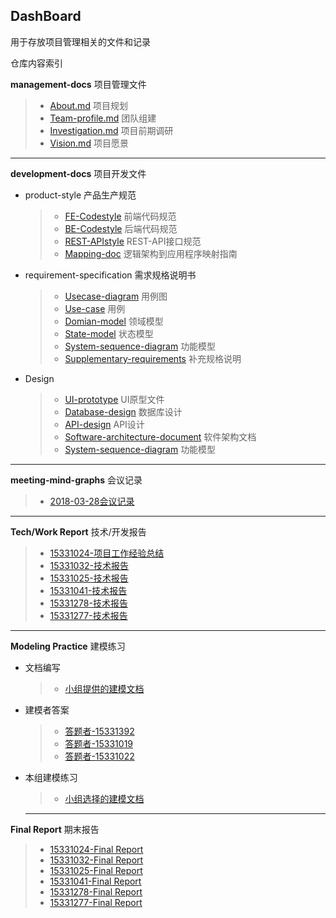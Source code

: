 ## DashBoard
用于存放项目管理相关的文件和记录

仓库内容索引

**management-docs** 项目管理文件
>- [About.md](management-docs/About.md) 项目规划
>- [Team-profile.md](management-docs/team-profile.md) 团队组建
>- [Investigation.md](management-docs/Investigation.md) 项目前期调研
>- [Vision.md](management-docs/Vision.md) 项目愿景

---------
**development-docs** 项目开发文件
* product-style 产品生产规范
  >- [FE-Codestyle](development-docs/coding-style/FE-codeStyle.md) 前端代码规范
  >- [BE-Codestyle](development-docs/coding-style/BE-codeStyle.md) 后端代码规范
  >- [REST-APIstyle](development-docs/coding-style/Rest-API接口规范.md) REST-API接口规范
  >- [Mapping-doc](development-docs/coding-style/Mapping-doc.md) 逻辑架构到应用程序映射指南
* requirement-specification 需求规格说明书
  >- [Usecase-diagram](development-docs/requirement-specification/use-case-diagram.md) 用例图
  >- [Use-case](development-docs/requirement-specification/use-case.md) 用例
  >- [Domian-model](development-docs/requirement-specification/domian-model.md) 领域模型
  >- [State-model](development-docs/requirement-specification/stage-model.md) 状态模型
  >- [System-sequence-diagram](development-docs/requirement-specification/system-sequence-diagram.md) 功能模型
  >- [Supplementary-requirements](development-docs/requirement-specification/supplementary-requirements.md) 补充规格说明
* Design
  >- [UI-prototype](development-docs/design/UI-prototype) UI原型文件
  >- [Database-design](development-docs/design/E-R-model.md) 数据库设计
  >- [API-design](development-docs/design/API-design.md) API设计
  >- [Software-architecture-document](development-docs/design/software-architecture-document.md) 软件架构文档
  >- [System-sequence-diagram]() 功能模型
  
---------
**meeting-mind-graphs** 会议记录
> - [2018-03-28会议记录](meeting-mind-graphs/2018-03-28)

--------
**Tech/Work Report** 技术/开发报告
>- [15331024-项目工作经验总结](https://kake4420.github.io/%E9%A1%B9%E7%9B%AE%E5%B7%A5%E4%BD%9C%E7%BB%8F%E9%AA%8C%E6%80%BB%E7%BB%93/)
>- [15331032-技术报告](https://cwmaxwell.github.io/react-natvie%E5%AE%89%E5%8D%93%E5%BC%80%E5%8F%91%E9%81%87%E5%88%B0%E7%9A%84%E5%9D%91/)
>- [15331025-技术报告](https://obrcnh.github.io/%E7%B3%BB%E7%BB%9F%E5%88%86%E6%9E%90%E4%B8%8E%E8%AE%BE%E8%AE%A1%E4%BD%9C%E4%B8%9A%E4%B8%89/)
>- [15331041-技术报告](https://blog.csdn.net/N1klausss/article/details/79919750)
>- [15331278-技术报告](http://t617.cn/blog/2018/04/12/Flask%E5%85%A5%E9%97%A8.html)
>- [15331277-技术报告](https://blog.csdn.net/m0_38088298/article/details/79901951)

--------
**Modeling Practice** 建模练习
* 文档编写
  >- [小组提供的建模文档](modeling-practice/提供的建模文档/AT应用的说明文档.md)
* 建模者答案
  >- [答题者-15331392](https://zack1005.github.io/2018/05/13/2018-5-13/)
  >- [答题者-15331019](https://blog.csdn.net/m0_38016385/article/details/80285472)
  >- [答题者-15331022](https://blog.csdn.net/cjl707408282/article/details/80296452)
* 本组建模练习
  >- [小组选择的建模文档](https://jupiter-sysu.github.io/dashboard/10-midterm-practice)

  --------
**Final Report** 期末报告
>- [15331024-Final Report](https://kake4420.github.io/%E7%B3%BB%E7%BB%9F%E5%88%86%E6%9E%90%E4%B8%8E%E8%AE%BE%E8%AE%A1FinalReport/)
>- [15331032-Final Report](https://cwmaxwell.github.io/%E7%B3%BB%E7%BB%9F%E5%88%86%E6%9E%90%E4%B8%8E%E8%AE%BE%E8%AE%A1FinalReport/)
>- [15331025-Final Report](https://obrcnh.github.io/%E7%B3%BB%E7%BB%9F%E5%88%86%E6%9E%90%E4%B8%8E%E8%AE%BE%E8%AE%A1%E5%A4%A7%E4%BD%9C%E4%B8%9AFinal-Report/)
>- [15331041-Final Report](https://n1klausss.github.io/2018/06/24/Final-Report.html)
>- [15331278-Final Report]()
>- [15331277-Final Report](https://blog.csdn.net/m0_38088298/article/details/80870043)
